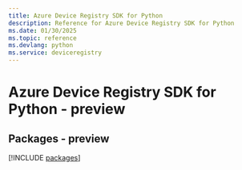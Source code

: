 ```yaml
---
title: Azure Device Registry SDK for Python
description: Reference for Azure Device Registry SDK for Python
ms.date: 01/30/2025
ms.topic: reference
ms.devlang: python
ms.service: deviceregistry
---
```

# Azure Device Registry SDK for Python - preview
## Packages - preview
[!INCLUDE [packages](device-registry-index.md)]